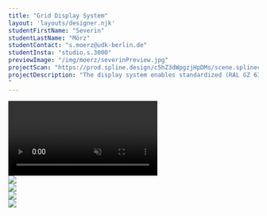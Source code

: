 ```yaml
---
title: "Grid Display System"
layout: 'layouts/designer.njk'
studentFirstName: "Severin"
studentLastName: "Mörz"
studentContact: "s.moerz@udk-berlin.de"
studentInsta: "studio.s.3000"
previewImage: "/img/moerz/severinPreview.jpg"
projectScan: "https://prod.spline.design/c5hZ3dWpgzjHpDMs/scene.splinecode"
projectDescription: "The display system enables standardized (RAL GZ 638) cellar grids to be connected to a leg structure via a expanding connector. The focus is on a flexible arrangement, whereby the position and angularity of the legs are not defined. This makes it possible to use different grid geometries as display, hanging or storage surfaces. The tool blocks, currently accentuated in orange, make it possible to highlight exhibited objects or suspend them in the hanging system simply by snapping them into place. For this purpose, thin cords can be attached to the underside and a flexible arrangement in the hanging grid can be selected. 
"
---
```

  <div class="span-2">
    <video controls muted loop>
      <source src="/img/moerz/severin1.webm" type="video/webm">
    </video>
  </div>

  <div class="span-2">
    <img src="/img/moerz/moerz1.jpg">
  </div>

  <div class="span-1">
    <img src="/img/moerz/moerz2.jpg">
  </div>

  <div class="span-1">
    <img src="/img/moerz/moerz3.jpg">
  </div>

  <div class="span-2">
    <img src="/img/moerz/moerz4.jpg">
  </div>